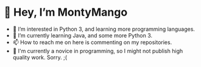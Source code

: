 # 👋 Hey, I’m MontyMango


- 👀 I’m interested in Python 3, and learning more programming languages.
- 🌱 I’m currently learning Java, and some more Python 3.
- 📫 How to reach me on here is commenting on my repositories.
- 📙 I'm currently a novice in programming, so I might not publish high quality work. Sorry. ;(

<!--
- 💞️ I’m looking to collaborate on nothing right now...

MontyMango/MontyMango is a ✨ special ✨ repository because its `README.md` (this file) appears on your GitHub profile.
You can click the Preview link to take a look at your changes.
--->
